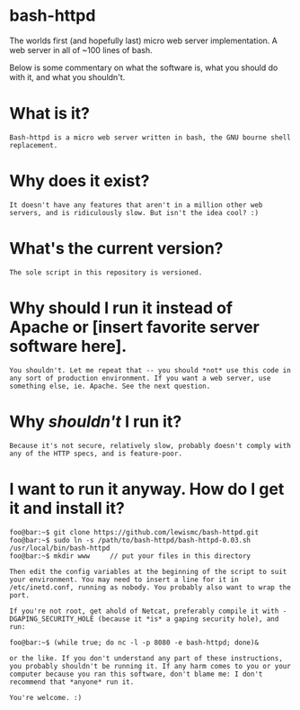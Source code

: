 bash-httpd
==========

The worlds first (and hopefully last) micro web server implementation. A web server in all of ~100 lines of bash.

Below is some commentary on what the software is, what you should do with it, and what you shouldn't.

# What is it?
    Bash-httpd is a micro web server written in bash, the GNU bourne shell replacement. 
# Why does it exist?
    It doesn't have any features that aren't in a million other web servers, and is ridiculously slow. But isn't the idea cool? :) 
# What's the current version?
    The sole script in this repository is versioned. 
# Why should I run it instead of Apache or [insert favorite server software here].
    You shouldn't. Let me repeat that -- you should *not* use this code in any sort of production environment. If you want a web server, use something else, ie. Apache. See the next question. 
# Why *shouldn't* I run it?
    Because it's not secure, relatively slow, probably doesn't comply with any of the HTTP specs, and is feature-poor. 
# I want to run it anyway. How do I get it and install it?
```console
foo@bar:~$ git clone https://github.com/lewismc/bash-httpd.git
foo@bar:~$ sudo ln -s /path/to/bash-httpd/bash-httpd-0.03.sh /usr/local/bin/bash-httpd
foo@bar:~$ mkdir www     // put your files in this directory
```
    Then edit the config variables at the beginning of the script to suit your environment. You may need to insert a line for it in /etc/inetd.conf, running as nobody. You probably also want to wrap the port.

    If you're not root, get ahold of Netcat, preferably compile it with -DGAPING_SECURITY_HOLE (because it *is* a gaping security hole), and run:
```console
foo@bar:~$ (while true; do nc -l -p 8080 -e bash-httpd; done)&
```

    or the like. If you don't understand any part of these instructions, you probably shouldn't be running it. If any harm comes to you or your computer because you ran this software, don't blame me: I don't recommend that *anyone* run it.

    You're welcome. :) 
